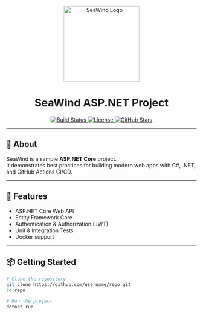 <p align="center">
  <img src="https://raw.githubusercontent.com/username/repo/branch/assets/logo.png" alt="SeaWind Logo" width="200"/>
</p>

<h1 align="center">SeaWind ASP.NET Project</h1>

<p align="center">
  <a href="https://github.com/username/repo/actions">
    <img src="https://github.com/username/repo/workflows/build/badge.svg" alt="Build Status"/>
  </a>
  <a href="https://github.com/username/repo/blob/main/LICENSE">
    <img src="https://img.shields.io/github/license/username/repo" alt="License"/>
  </a>
  <a href="https://github.com/username/repo/stargazers">
    <img src="https://img.shields.io/github/stars/username/repo?style=social" alt="GitHub Stars"/>
  </a>
</p>

---

## 🚀 About

SeaWind is a sample **ASP.NET Core** project.  
It demonstrates best practices for building modern web apps with C#, .NET, and GitHub Actions CI/CD.

---

## 🔧 Features

- ASP.NET Core Web API  
- Entity Framework Core  
- Authentication & Authorization (JWT)  
- Unit & Integration Tests  
- Docker support  

---

## 📦 Getting Started

```bash
# Clone the repository
git clone https://github.com/username/repo.git
cd repo

# Run the project
dotnet run
